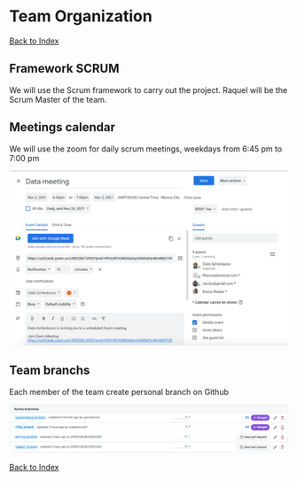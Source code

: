 # Team Organization

[Back to Index](README.md#index)

## Framework SCRUM

We will use the Scrum framework to carry out the project. Raquel will be the Scrum Master of the team.

## Meetings calendar

We will use the zoom for daily scrum meetings, weekdays from 6:45 pm to 7:00 pm

![alt text](Resources/meeting.png)

## Team branchs

Each member of the team create personal branch on Github

![alt text](Resources/branch.png)

[Back to Index](README.md#index)
